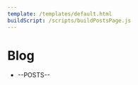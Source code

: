 ```yaml
---
template: /templates/default.html
buildScript: /scripts/buildPostsPage.js
---
```


# Blog

- --POSTS--

